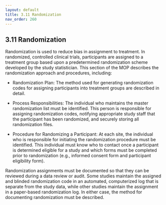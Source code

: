 ```yaml
---
layout: default
title: 3.11 Randomization
nav_order: 260
---
```


## 3.11 Randomization

Randomization is used to reduce bias in assignment to treatment. In
randomized, controlled clinical trials, participants are assigned to a
treatment group based upon a predetermined randomization scheme
developed by the study statistician. This section of the MOP describes
the randomization approach and procedures, including:

-   Randomization Plan: The method used for generating randomization
    codes for assigning participants into treatment groups are described
    in detail.

-   Process Responsibilities: The individual who maintains the master
    randomization list must be identified. This person is responsible
    for assigning randomization codes, notifying appropriate study staff
    that the participant has been randomized, and securely storing all
    randomization files.

-   Procedure for Randomizing a Participant: At each site, the
    individual who is responsible for initiating the randomization
    procedure must be identified. This individual must know who to
    contact once a participant is determined eligible for a study and
    which forms must be completed prior to randomization (e.g., informed
    consent form and participant eligibility form).

Randomization assignments must be documented so that they can be
reviewed during a data review or audit. Some studies maintain the
assigned and blinded randomization code in an automated, computerized
log that is separate from the study data, while other studies maintain
the assignment in a paper-based randomization log. In either case, the
method for documenting randomization must be described.

